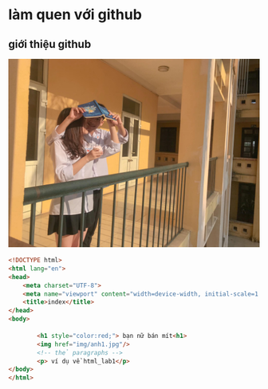 # làm quen với github
## giới thiệu github
![hinh](img/anh1.jpg)
```html
<!DOCTYPE html>
<html lang="en">
<head>
    <meta charset="UTF-8">
    <meta name="viewport" content="width=device-width, initial-scale=1.0">
    <title>index</title>
</head>
<body>
    
        <h1 style="color:red;"> bạn nữ bán mít<h1>
        <img href="img/anh1.jpg"/>
        <!-- thẻ paragraphs -->
        <p> ví dụ về html_lab1</p>
</body>
</html>
```